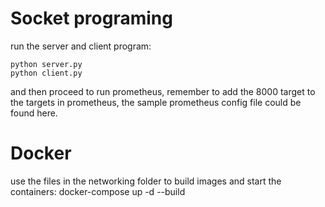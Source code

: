 # Socket programing 
run the server and client program:

	python server.py
	python client.py
	
and then proceed to run prometheus, remember to add the 8000 target to the targets in prometheus, the sample prometheus config file could be found here.

# Docker

use the files in the networking folder to build images and start the containers:
	docker-compose up -d --build